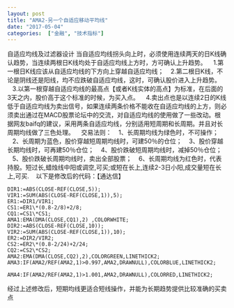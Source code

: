 ```yaml
---
layout: post
title: "AMA2-另一个自适应移动平均线"
date: "2017-05-04"
categories:  ["金融", "技术指标"]
---
```


自适应均线及过滤器设计 当自适应均线拐头向上时，必须使用连续两天的日K线确认趋势，当连续两根日K线均处于自适应均线上方时，方可确认上升趋势。    1.第一根日K线应该从自适应均线的下方向上穿越自适应均线；    2.第二根日K线，不论是阴线还是阳线，均不应跌破自适应均线，这时，可确认股价进入上升趋势。    3.以第一根穿越自适应均线的最高点【或者K线实体的高点】为标准，在后面的3天之内，股价高于这个标准的时候，为买入点。    4.卖出点也是以连续2日的K线低于自适应均线为卖出信号，如果连续两条价格不能收在自适应均线的上方，则必须卖出通过在MACD股票论坛中的交流，对自适应均线的使用做了一些改动。根据网友baifq的建议，采用两条自适应均线，分别适用短周期和长周期。并且对长周期均线做了三色处理。    交易法则：    1、长周期均线为绿色时，不可操作；    2、长周期为蓝色，股价穿越短周期均线时，可建50％的仓位；    3、股价穿越长期均线时，可再建50％仓位；    4、股价跌破短周期均线时，减掉50％仓位；    5、股价跌破长周期均线时，卖出全部股票；    6、长周期均线为红色时，代表持股。短过长,蜡烛线中阳或调空,可买;或短在长上,连续2-3日小阳,成交量短在长上,可买.    以下是修改后的代码：【通达信】   


``` 
DIR1:=ABS(CLOSE-REF(CLOSE,5));    
VIR1:=SUM(ABS(CLOSE-REF(CLOSE,1)),5);
ER1:=DIR1/VIR1;    
CS1:=ER1\*(0.8-2/8)+2/8;    
CQ1:=CS1\*CS1;    
AMA1:EMA(DMA(CLOSE,CQ1),2) ,COLORWHITE;    
DIR2:=ABS(CLOSE-REF(CLOSE,10));    
VIR2:=SUM(ABS(CLOSE-REF(CLOSE,1)),10);    
ER2:=DIR2/VIR2;    
CS2:=ER2\*(0.8-2/24)+2/24;    
CQ2:=CS2\*CS2;    
AMA2:EMA(DMA(CLOSE,CQ2),2),COLORGREEN,LINETHICK2;    
AMA3:IF(AMA2/REF(AMA2,1)>0.997,AMA2,DRAWNULL),COLORBLUE,LINETHICK2;    
AMA4:IF(AMA2/REF(AMA2,1)>1.001,AMA2,DRAWNULL),COLORRED,LINETHICK2;    
```
经过上述修改后，短期均线更适合短线操作，并能为长期趋势提供比较准确的买卖点
